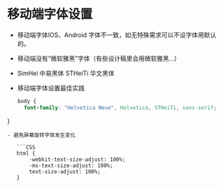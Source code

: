 # 移动端字体设置
- 移动端字体IOS、Android 字体不一致，如无特殊需求可以不设字体用默认的。
- 移动端没有“微软雅黑”字体（有些设计稿里会用微软雅黑...）
- SimHei  中易黑体   STHeiTi 华文黑体
- 移动端字体设置最佳实践

  ```CSS
  body {
    font-family: "Helvetica Neue", Helvetica, STHeiTi, sans-serif;
}
 ```
- 避免屏幕旋转字体发生变化

    ```CSS
    html {
        -webkit-text-size-adjust: 100%;
        -ms-text-size-adjust: 100%;
        text-size-adjust: 100%;
    }
```
